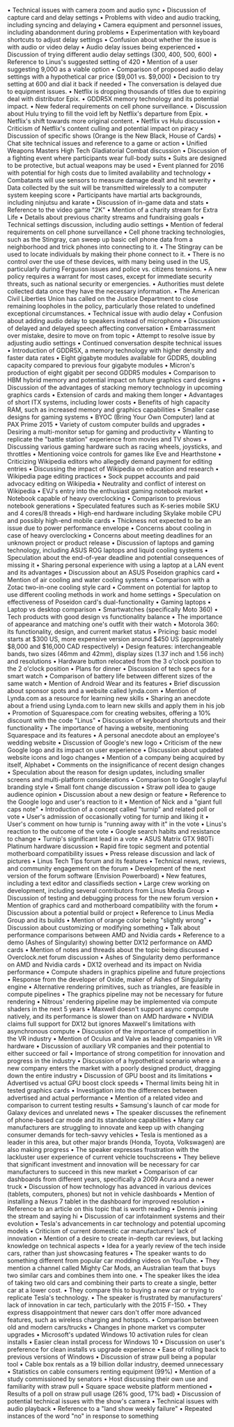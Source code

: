 • Technical issues with camera zoom and audio sync
• Discussion of capture card and delay settings
• Problems with video and audio tracking, including syncing and delaying
• Camera equipment and personnel issues, including abandonment during problems
• Experimentation with keyboard shortcuts to adjust delay settings
• Confusion about whether the issue is with audio or video delay
• Audio delay issues being experienced
• Discussion of trying different audio delay settings (300, 400, 500, 600)
• Reference to Linus's suggested setting of 420
• Mention of a user suggesting 9,000 as a viable option
• Comparison of proposed audio delay settings with a hypothetical car price ($9,001 vs. $9,000)
• Decision to try setting at 600 and dial it back if needed
• The conversation is delayed due to equipment issues.
• Netflix is dropping thousands of titles due to expiring deal with distributor Epix.
• GDDR5X memory technology and its potential impact.
• New federal requirements on cell phone surveillance.
• Discussion about Hulu trying to fill the void left by Netflix's departure from Epix.
• Netflix's shift towards more original content.
• Netflix vs Hulu discussion
• Criticism of Netflix's content culling and potential impact on piracy
• Discussion of specific shows (Orange is the New Black, House of Cards)
• Chat site technical issues and reference to a game or action
• Unified Weapons Masters High Tech Gladiatorial Combat discussion
• Discussion of a fighting event where participants wear full-body suits
• Suits are designed to be protective, but actual weapons may be used
• Event planned for 2016 with potential for high costs due to limited availability and technology
• Combatants will use sensors to measure damage dealt and hit severity
• Data collected by the suit will be transmitted wirelessly to a computer system keeping score
• Participants have martial arts backgrounds, including ninjutsu and karate
• Discussion of in-game data and stats
• Reference to the video game "2K"
• Mention of a charity stream for Extra Life
• Details about previous charity streams and fundraising goals
• Technical settings discussion, including audio settings
• Mention of federal requirements on cell phone surveillance
• Cell phone tracking technologies, such as the Stingray, can sweep up basic cell phone data from a neighborhood and trick phones into connecting to it.
• The Stingray can be used to locate individuals by making their phone connect to it.
• There is no control over the use of these devices, with many being used in the US, particularly during Ferguson issues and police vs. citizens tensions.
• A new policy requires a warrant for most cases, except for immediate security threats, such as national security or emergencies.
• Authorities must delete collected data once they have the necessary information.
• The American Civil Liberties Union has called on the Justice Department to close remaining loopholes in the policy, particularly those related to undefined exceptional circumstances.
• Technical issue with audio delay
• Confusion about adding audio delay to speakers instead of microphone
• Discussion of delayed and delayed speech affecting conversation
• Embarrassment over mistake, desire to move on from topic
• Attempt to resolve issue by adjusting audio settings
• Continued conversation despite technical issues
• Introduction of GDDR5X, a memory technology with higher density and faster data rates
• Eight gigabyte modules available for GDDR5, doubling capacity compared to previous four gigabyte modules
• Micron's production of eight gigabit per second GDDR5 modules
• Comparison to HBM hybrid memory and potential impact on future graphics card designs
• Discussion of the advantages of stacking memory technology in upcoming graphics cards
• Extension of cards and making them longer
• Advantages of short ITX systems, including lower costs
• Benefits of high capacity RAM, such as increased memory and graphics capabilities
• Smaller case designs for gaming systems
• BYOC (Bring Your Own Computer) land at PAX Prime 2015
• Variety of custom computer builds and upgrades
• Desiring a multi-monitor setup for gaming and productivity
• Wanting to replicate the "battle station" experience from movies and TV shows
• Discussing various gaming hardware such as racing wheels, joysticks, and throttles
• Mentioning voice controls for games like Eve and Hearthstone
• Criticizing Wikipedia editors who allegedly demand payment for editing entries
• Discussing the impact of Wikipedia on education and research
• Wikipedia page editing practices
• Sock puppet accounts and paid advocacy editing on Wikipedia
• Neutrality and conflict of interest on Wikipedia
• EVJ's entry into the enthusiast gaming notebook market
• Notebook capable of heavy overclocking
• Comparison to previous notebook generations
• Speculated features such as K-series mobile SKU and 4 cores/8 threads
• High-end hardware including Skylake mobile CPU and possibly high-end mobile cards
• Thickness not expected to be an issue due to power performance envelope
• Concerns about cooling in case of heavy overclocking
• Concerns about meeting deadlines for an unknown project or product release
• Discussion of laptops and gaming technology, including ASUS ROG laptops and liquid cooling systems
• Speculation about the end-of-year deadline and potential consequences of missing it
• Sharing personal experience with using a laptop at a LAN event and its advantages
• Discussion about an ASUS Poseidon graphics card
• Mention of air cooling and water cooling systems
• Comparison with a Zotac two-in-one cooling style card
• Comment on potential for laptop to use different cooling methods in work and home settings
• Speculation on effectiveness of Poseidon card's dual-functionality
• Gaming laptops
• Laptop vs desktop comparison
• Smartwatches (specifically Moto 360)
• Tech products with good design vs functionality balance
• The importance of appearance and matching one's outfit with their watch
• Motorola 360: its functionality, design, and current market status
• Pricing: basic model starts at $300 US, more expensive version around $450 US (approximately $8,000 and $16,000 CAD respectively)
• Design features: interchangeable bands, two sizes (46mm and 42mm), display sizes (1.37 inch and 1.56 inch) and resolutions
• Hardware button relocated from the 3 o'clock position to the 2 o'clock position
• Plans for dinner
• Discussion of tech specs for a smart watch
• Comparison of battery life between different sizes of the same watch
• Mention of Android Wear and its features
• Brief discussion about sponsor spots and a website called lynda.com
• Mention of Lynda.com as a resource for learning new skills
• Sharing an anecdote about a friend using Lynda.com to learn new skills and apply them in his job
• Promotion of Squarespace.com for creating websites, offering a 10% discount with the code "Linus"
• Discussion of keyboard shortcuts and their functionality
• The importance of having a website, mentioning Squarespace and its features
• A personal anecdote about an employee's wedding website
• Discussion of Google's new logo
• Criticism of the new Google logo and its impact on user experience
• Discussion about updated website icons and logo changes
• Mention of a company being acquired by itself, Alphabet
• Comments on the insignificance of recent design changes
• Speculation about the reason for design updates, including smaller screens and multi-platform considerations
• Comparison to Google's playful branding style
• Small font change discussion
• Straw poll idea to gauge audience opinion
• Discussion about a new design or feature
• Reference to the Google logo and user's reaction to it
• Mention of Nick and a "giant full caps note"
• Introduction of a concept called "turnip" and related poll or vote
• User's admission of occasionally voting for turnip and liking it
• User's comment on how turnip is "running away with it" in the vote
• Linus's reaction to the outcome of the vote
• Google search habits and resistance to change
• Turnip's significant lead in a vote
• ASUS Matrix GTX 980Ti Platinum hardware discussion
• Rapid fire topic segment and potential motherboard compatibility issues
• Press release discussion and lack of pictures
• Linus Tech Tips forum and its features
• Technical news, reviews, and community engagement on the forum
• Development of the next version of the forum software (Envision Powerboard)
• New features, including a text editor and classifieds section
• Large crew working on development, including several contributors from Linus Media Group
• Discussion of testing and debugging process for the new forum version
• Mention of graphics card and motherboard compatibility with the forum
• Discussion about a potential build or project
• Reference to Linus Media Group and its builds
• Mention of orange color being "slightly wrong"
• Discussion about customizing or modifying something
• Talk about performance comparisons between AMD and Nvidia cards
• Reference to a demo (Ashes of Singularity) showing better DX12 performance on AMD cards
• Mention of notes and threads about the topic being discussed
• Overclock.net forum discussion
• Ashes of Singularity demo performance on AMD and Nvidia cards
• DX12 overhead and its impact on Nvidia performance
• Compute shaders in graphics pipeline and future projections
• Response from the developer of Oxide, maker of Ashes of Singularity engine
• Alternative rendering primitives, such as triangles, are feasible in compute pipelines
• The graphics pipeline may not be necessary for future rendering
• Nitrous' rendering pipeline may be implemented via compute shaders in the next 5 years
• Maxwell doesn't support async compute natively, and its performance is slower than on AMD hardware
• NVIDIA claims full support for DX12 but ignores Maxwell's limitations with asynchronous compute
• Discussion of the importance of competition in the VR industry
• Mention of Oculus and Valve as leading companies in VR hardware
• Discussion of auxiliary VR companies and their potential to either succeed or fail
• Importance of strong competition for innovation and progress in the industry
• Discussion of a hypothetical scenario where a new company enters the market with a poorly designed product, dragging down the entire industry
• Discussion of GPU boost and its limitations
• Advertised vs actual GPU boost clock speeds
• Thermal limits being hit in tested graphics cards
• Investigation into the differences between advertised and actual performance
• Mention of a related video and comparison to current testing results
• Samsung's launch of car mode for Galaxy devices and unrelated news
• The speaker discusses the refinement of phone-based car mode and its standalone capabilities
• Many car manufacturers are struggling to innovate and keep up with changing consumer demands for tech-savvy vehicles
• Tesla is mentioned as a leader in this area, but other major brands (Honda, Toyota, Volkswagen) are also making progress
• The speaker expresses frustration with the lackluster user experience of current vehicle touchscreens
• They believe that significant investment and innovation will be necessary for car manufacturers to succeed in this new market
• Comparison of car dashboards from different years, specifically a 2009 Acura and a newer truck
• Discussion of how technology has advanced in various devices (tablets, computers, phones) but not in vehicle dashboards
• Mention of installing a Nexus 7 tablet in the dashboard for improved resolution
• Reference to an article on this topic that is worth reading
• Dennis joining the stream and saying hi
• Discussion of car infotainment systems and their evolution
• Tesla's advancements in car technology and potential upcoming models
• Criticism of current domestic car manufacturers' lack of innovation
• Mention of a desire to create in-depth car reviews, but lacking knowledge on technical aspects
• Idea for a yearly review of the tech inside cars, rather than just showcasing features
• The speaker wants to do something different from popular car modding videos on YouTube.
• They mention a channel called Mighty Car Mods, an Australian team that buys two similar cars and combines them into one.
• The speaker likes the idea of taking two old cars and combining their parts to create a single, better car at a lower cost.
• They compare this to buying a new car or trying to replicate Tesla's technology.
• The speaker is frustrated by manufacturers' lack of innovation in car tech, particularly with the 2015 F-150.
• They express disappointment that newer cars don't offer more advanced features, such as wireless charging and hotspots.
• Comparison between old and modern cars/trucks
• Changes in phone market vs computer upgrades
• Microsoft's updated Windows 10 activation rules for clean installs
• Easier clean install process for Windows 10
• Discussion on user's preference for clean installs vs upgrade experience
• Ease of rolling back to previous versions of Windows
• Discussion of straw pull being a popular tool
• Cable box rentals as a 19 billion dollar industry, deemed unnecessary
• Statistics on cable consumers renting equipment (99%)
• Mention of a study commissioned by senators
• Host discussing their own use and familiarity with straw pull
• Square space website platform mentioned
• Results of a poll on straw pull usage (26% good, 17% bad)
• Discussion of potential technical issues with the show's camera
• Technical issues with audio playback
• Reference to a "land show weekly failure"
• Repeated instances of the word "no" in response to something